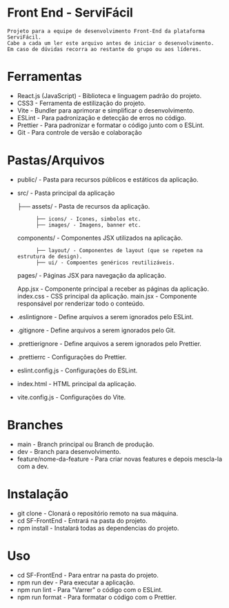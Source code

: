 # Front End - ServiFácil 

    Projeto para a equipe de desenvolvimento Front-End da plataforma ServiFácil.
    Cabe a cada um ler este arquivo antes de iniciar o desenvolvimento.
    Em caso de dúvidas recorra ao restante do grupo ou aos líderes.

# Ferramentas

- React.js (JavaScript) - Biblioteca e linguagem padrão do projeto.
- CSS3 - Ferramenta de estilização do projeto.
- Vite - Bundler para aprimorar e simplificar o desenvolvimento.
- ESLint - Para padronização e detecção de erros no código.
- Prettier - Para padronizar e formatar o código junto com o ESLint.
- Git - Para controle de versão e colaboração

# Pastas/Arquivos

- public/ - Pasta para recursos públicos e estáticos da aplicação.
- src/ - Pasta principal da aplicação

    ├── assets/ - Pasta de recursos da aplicação.
            
            ├── icons/ - Icones, simbolos etc.
            ├── images/ - Imagens, banner etc.
    
    components/ - Componentes JSX utilizados na aplicação.

            ├── layout/ - Componentes de layout (que se repetem na estrutura de design).
            ├── ui/ - Compoentes genéricos reutilizáveis.
    
    pages/ - Páginas JSX para navegação da aplicação.

    App.jsx - Componente principal a receber as páginas da aplicação.
    index.css - CSS principal da aplicação.
    main.jsx - Componente responsável por renderizar todo o conteúdo.

- .eslintignore - Define arquivos a serem ignorados pelo ESLint.
- .gitignore - Define arquivos a serem ignorados pelo Git.
- .prettierignore - Define arquivos a serem ignorados pelo Prettier.
- .prettierrc - Configurações do Prettier.
- eslint.config.js - Configurações do ESLint.
- index.html - HTML principal da aplicação.
- vite.config.js - Configurações do Vite.

# Branches

- main - Branch principal ou Branch de produção.
- dev - Branch para desenvolvimento.
- feature/nome-da-feature - Para criar novas features e depois mescla-la com a dev.

# Instalação

- git clone <URL DO REPOSITORIO> - Clonará o repositório remoto na sua máquina.
- cd SF-FrontEnd - Entrará na pasta do projeto.
- npm install - Instalará todas as dependencias do projeto.

# Uso

- cd SF-FrontEnd - Para entrar na pasta do projeto.
- npm run dev - Para executar a aplicação.
- npm run lint - Para "Varrer" o código com o ESLint.
- npm run format - Para formatar o código com o Prettier.